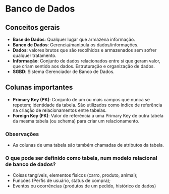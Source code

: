 # Banco de Dados

## Conceitos gerais

- **Base de Dados**: Qualquer lugar que armazena informação.
- **Banco de Dados**: Gerencia/manipula os dados/informações.
- **Dados**: valores brutos que são recolhidos e armazenados sem sofrer qualquer tratamento.
- **Informação**:  Conjunto de dados relacionados entre si que geram valor, que criam sentido aos dados. Estruturação e organização de dados.
- **SGBD**: Sistema Gerenciador de Banco de Dados.

## Colunas importantes

- **Primary Key (PK)**: Conjunto de um ou mais campos que nunca se repetem; identidade da tabela. São utilizados como índice de referência na criação de relacionamentos entre tabelas.
- **Foreign Key (FK)**: Valor de referência a uma Primary Key de outra tabela da mesma tabela (ou schema) para criar um relacionamento.

### Observações

- As colunas de uma tabela são também chamadas de atributos da tabela.

### O que pode ser definido como tabela, num modelo relacional de banco de dados?

- Coisas tangíveis, elementos físicos (carro, produto, animal);
- Funções (Perfis de usuário, status de compra);
- Eventos ou ocorrências (produtos de um pedido, histórico de dados)
